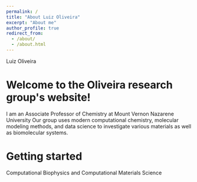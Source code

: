 ```yaml
---
permalink: /
title: "About Luiz Oliveira"
excerpt: "About me"
author_profile: true
redirect_from: 
  - /about/
  - /about.html
---
```


Luiz Oliveira

Welcome to the Oliveira research group's website!
======

I am an Associate Professor of Chemistry at Mount Vernon Nazarene University
Our group uses modern computational chemistry, molecular modeling methods, and data science to investigate various materials as well as biomolecular systems. 
 

Getting started
======
Computational Biophysics and Computational Materials Science
